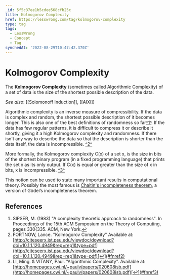 ```yaml
---
_id: 5f5c37ee1b5cdee568cfb25c
title: Kolmogorov Complexity
href: https://lesswrong.com/tag/kolmogorov-complexity
type: tag
tags:
  - LessWrong
  - Concept
  - Tag
synchedAt: '2022-08-29T10:47:42.370Z'
---
```

# Kolmogorov Complexity

The **Kolmogorov Complexity** (sometimes called Algorithmic Complexity) of a set of data is the size of the shortest possible description of the data.  
  
*See also*: [[Solomonoff Induction]], [[AIXI]]

Algorithmic complexity is an inverse measure of compressibility. If the data is complex and random, the shortest possible description of it becomes longer. This is also one of the best definitions of randomness so far[^1^](#fn1). If the data has few regular patterns, it is difficult to compress it or describe it shortly, giving it a high Kolmogorov complexity and randomness. If there isn't any way to describe the data so that the description is shorter than the data itself, the data is incompressible. [^2^](#fn2)

More formally, the Kolmogorov complexity C(x) of a set x, is the size in bits of the shortest binary program (in a fixed programming language) that prints the set x as its only output. If C(x) is equal or greater than the size of x in bits, x is incompressible. [^3^](#fn3)

This notion can be used to state many important results in computational theory. Possibly the most famous is [Chaitin's incompleteness theorem](http://en.wikipedia.org/wiki/Kolmogorov_complexity#Chaitin.27s_incompleteness_theorem), a version of Gödel’s incompleteness theorem.

## References

1.  SIPSER, M. (1983) "A complexity theoretic approach to randomness". In Proceedings of the 15th ACM Symposium on the Theory of Computing, pages 330{335. ACM, New York.[↩](#fnref1)
2.  FORTNOW, Lance. "Kolmogorov Complexity" Available at: [http://citeseerx.ist.psu.edu/viewdoc/download?doi=10.1.1.120.4949&rep=rep1&type=pdf](http://citeseerx.ist.psu.edu/viewdoc/download?doi=10.1.1.120.4949&rep=rep1&type=pdf)[↩](#fnref2)
3.  LI, Ming. & VITANY, Paul. “Algorithmic Complexity”. Available at: [http://homepages.cwi.nl/~paulv/papers/020608isb.pdf](http://homepages.cwi.nl/~paulv/papers/020608isb.pdf)[↩](#fnref3)